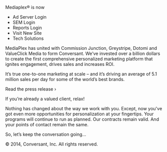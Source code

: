Mediaplex® is now  

*   Ad Server Login
*   SEM Login
*   Reports Login
*   Visit New Site
*   Tech Solutions

MediaPlex has united with Commission Junction, Greystripe, Dotomi and ValueClick Media to form Conversant. We’ve invested over a billion dollars to create the first comprehensive personalized marketing platform that ignites engagement, drives sales and increases ROI.

It’s true one-to-one marketing at scale – and it’s driving an average of 5.1 million sales per day for some of the world’s best brands.

Read the press release ›

If you’re already a valued client, relax!

Nothing has changed about the way we work with you. Except, now you've got even more opportunities for personalization at your fingertips. Your programs will continue to run as planned. Our contracts remain valid. And your points of contact remain the same.

So, let’s keep the conversation going...

© 2014, Conversant, Inc. All rights reserved.
